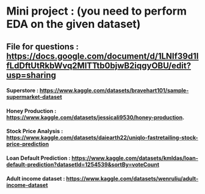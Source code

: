 # Mini project : (you need to perform EDA on the given dataset)
## File for questions : https://docs.google.com/document/d/1LNIf39d1IfLdDftUtRkbWvq2MlTTtb0bjwB2iqgyOBU/edit?usp=sharing

#### Superstore : https://www.kaggle.com/datasets/bravehart101/sample-supermarket-dataset
#### Honey Production : https://www.kaggle.com/datasets/jessicali9530/honey-production.
#### Stock Price Analysis  : https://www.kaggle.com/datasets/daiearth22/uniqlo-fastretailing-stock-price-prediction
#### Loan Default Prediction : https://www.kaggle.com/datasets/kmldas/loan-default-prediction?datasetId=1254539&sortBy=voteCount
#### Adult income dataset : https://www.kaggle.com/datasets/wenruliu/adult-income-dataset
